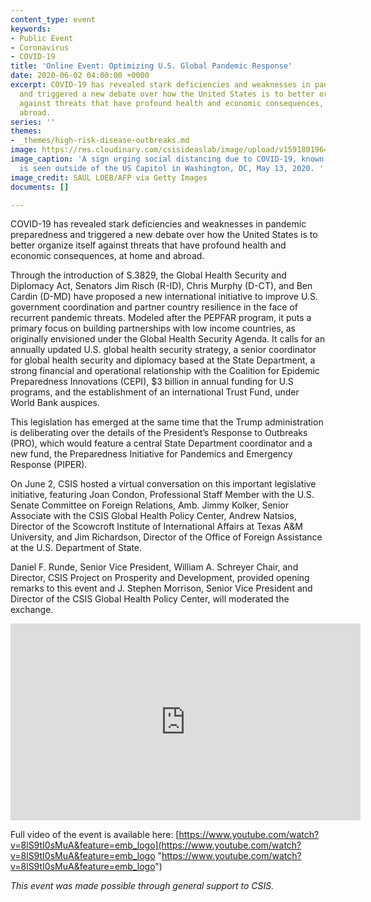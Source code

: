 ```yaml
---
content_type: event
keywords:
- Public Event
- Coronavirus
- COVID-19
title: 'Online Event: Optimizing U.S. Global Pandemic Response'
date: 2020-06-02 04:00:00 +0000
excerpt: COVID-19 has revealed stark deficiencies and weaknesses in pandemic preparedness
  and triggered a new debate over how the United States is to better organize itself
  against threats that have profound health and economic consequences, at home and
  abroad.
series: ''
themes:
- _themes/high-risk-disease-outbreaks.md
image: https://res.cloudinary.com/csisideaslab/image/upload/v1591801964/health-commission/GettyImages-1212876253_fnfoav.jpg
image_caption: 'A sign urging social distancing due to COVID-19, known as coronavirus,
  is seen outside of the US Capitol in Washington, DC, May 13, 2020. '
image_credit: SAUL LOEB/AFP via Getty Images
documents: []

---
```

COVID-19 has revealed stark deficiencies and weaknesses in pandemic preparedness and triggered a new debate over how the United States is to better organize itself against threats that have profound health and economic consequences, at home and abroad.

Through the introduction of S.3829, the Global Health Security and Diplomacy Act, Senators Jim Risch (R-ID), Chris Murphy (D-CT), and Ben Cardin (D-MD) have proposed a new international initiative to improve U.S. government coordination and partner country resilience in the face of recurrent pandemic threats. Modeled after the PEPFAR program, it puts a primary focus on building partnerships with low income countries, as originally envisioned under the Global Health Security Agenda. It calls for an annually updated U.S. global health security strategy, a senior coordinator for global health security and diplomacy based at the State Department, a strong financial and operational relationship with the Coalition for Epidemic Preparedness Innovations (CEPI), $3 billion in annual funding for U.S programs, and the establishment of an international Trust Fund, under World Bank auspices.

This legislation has emerged at the same time that the Trump administration is deliberating over the details of the President’s Response to Outbreaks (PRO), which would feature a central State Department coordinator and a new fund, the Preparedness Initiative for Pandemics and Emergency Response (PIPER).

On June 2, CSIS hosted a virtual conversation on this important legislative initiative, featuring Joan Condon, Professional Staff Member with the U.S. Senate Committee on Foreign Relations, Amb. Jimmy Kolker, Senior Associate with the CSIS Global Health Policy Center, Andrew Natsios, Director of the Scowcroft Institute of International Affairs at Texas A&M University, and Jim Richardson, Director of the Office of Foreign Assistance at the U.S. Department of State.

Daniel F. Runde, Senior Vice President, William A. Schreyer Chair, and Director, CSIS Project on Prosperity and Development, provided opening remarks to this event and J. Stephen Morrison, Senior Vice President and Director of the CSIS Global Health Policy Center, will moderated the exchange.

<div class="video-wrapper post-feature-video"><iframe width="560" height="315" src="https://www.youtube.com/embed/8lS9tI0sMuA" frameborder="0" allow="accelerometer; autoplay; encrypted-media; gyroscope; picture-in-picture" allowfullscreen></iframe></div>

Full video of the event is available here: [https://www.youtube.com/watch?v=8lS9tI0sMuA&feature=emb_logo](https://www.youtube.com/watch?v=8lS9tI0sMuA&feature=emb_logo "https://www.youtube.com/watch?v=8lS9tI0sMuA&feature=emb_logo")

_This event was made possible through general support to CSIS._